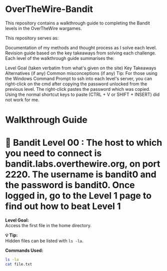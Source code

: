 # OverTheWire-Bandit
This repository contains a walkthrough guide to completing the Bandit levels in the OverTheWire wargames.

This repository serves as:

Documentation of my methods and thought process as I solve each level.
Revision guide based on the key takeaways from solving each challenge.
Each level of the walkthrough guide summarises the:

Level Goal (taken verbatim from what's given on the site)
Key Takeaways
Alternatives (if any)
Common misconceptions (if any)
Tip: For those using the Windows Command Prompt to ssh into each level's server, you can right-click on the cmd after copying the password unlocked from the previous level. The right-click pastes the password which was copied. Using the normal shortcut keys to paste (CTRL + V or SHIFT + INSERT) did not work for me.

# Walkthrough Guide
# 🎯 Bandit Level 00 : The host to which you need to connect is bandit.labs.overthewire.org, on port 2220. The username is bandit0 and the password is bandit0. Once logged in, go to the Level 1 page to find out how to beat Level 1

**Level Goal:**  
Access the first file in the home directory.

**💡 Tip:**  
Hidden files can be listed with `ls -la`.

**Commands Used:**  
```bash
ls -la
cat file.txt
